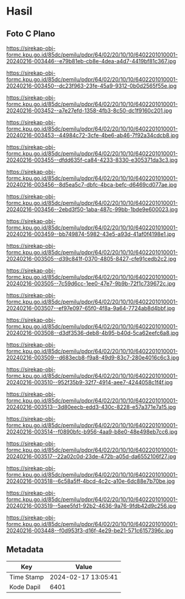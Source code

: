 # Hasil

## Foto C Plano

https://sirekap-obj-formc.kpu.go.id/85dc/pemilu/pdpr/64/02/20/10/10/6402201010001-20240216-003446--e79b81eb-cb8e-4dea-a4d7-4419bf81c367.jpg

https://sirekap-obj-formc.kpu.go.id/85dc/pemilu/pdpr/64/02/20/10/10/6402201010001-20240216-003450--dc23f963-23fe-45a9-9312-0b0d2565f55e.jpg

https://sirekap-obj-formc.kpu.go.id/85dc/pemilu/pdpr/64/02/20/10/10/6402201010001-20240216-003452--a7e27efd-1358-4fb3-8c50-dc1f9160c201.jpg

https://sirekap-obj-formc.kpu.go.id/85dc/pemilu/pdpr/64/02/20/10/10/6402201010001-20240216-003453--44984c72-3cfe-4be6-ab46-7f92a34cdcb8.jpg

https://sirekap-obj-formc.kpu.go.id/85dc/pemilu/pdpr/64/02/20/10/10/6402201010001-20240216-003455--dfdd635f-ca84-4233-8330-e305371da3c3.jpg

https://sirekap-obj-formc.kpu.go.id/85dc/pemilu/pdpr/64/02/20/10/10/6402201010001-20240216-003456--8d5ea5c7-dbfc-4bca-befc-d6469cd077ae.jpg

https://sirekap-obj-formc.kpu.go.id/85dc/pemilu/pdpr/64/02/20/10/10/6402201010001-20240216-003456--2ebd3f50-1aba-487c-99bb-1bde9e600023.jpg

https://sirekap-obj-formc.kpu.go.id/85dc/pemilu/pdpr/64/02/20/10/10/6402201010001-20240216-003459--bb749874-5982-43e5-a93d-41af0f4198e1.jpg

https://sirekap-obj-formc.kpu.go.id/85dc/pemilu/pdpr/64/02/20/10/10/6402201010001-20240216-003505--d39c841f-0370-4805-8427-cfe91cedb2c2.jpg

https://sirekap-obj-formc.kpu.go.id/85dc/pemilu/pdpr/64/02/20/10/10/6402201010001-20240216-003505--7c59d6cc-1ee0-47e7-9b9b-72f1c739672c.jpg

https://sirekap-obj-formc.kpu.go.id/85dc/pemilu/pdpr/64/02/20/10/10/6402201010001-20240216-003507--ef97e097-65f0-4f8a-9a64-7724ab8d4bbf.jpg

https://sirekap-obj-formc.kpu.go.id/85dc/pemilu/pdpr/64/02/20/10/10/6402201010001-20240216-003508--d3df3536-deb8-4b95-b40d-5ca62eefc6a8.jpg

https://sirekap-obj-formc.kpu.go.id/85dc/pemilu/pdpr/64/02/20/10/10/6402201010001-20240216-003509--d683ecb8-f9a8-49d9-83c7-280e4016c6c3.jpg

https://sirekap-obj-formc.kpu.go.id/85dc/pemilu/pdpr/64/02/20/10/10/6402201010001-20240216-003510--952f35b9-32f7-4914-aee7-4244058c1f4f.jpg

https://sirekap-obj-formc.kpu.go.id/85dc/pemilu/pdpr/64/02/20/10/10/6402201010001-20240216-003513--3d80eecb-edd3-430c-8228-e57a371e7a15.jpg

https://sirekap-obj-formc.kpu.go.id/85dc/pemilu/pdpr/64/02/20/10/10/6402201010001-20240216-003514--f0890bfc-b956-4aa9-b8e0-48e498eb7cc6.jpg

https://sirekap-obj-formc.kpu.go.id/85dc/pemilu/pdpr/64/02/20/10/10/6402201010001-20240216-003517--22a02c0d-23de-472b-a05d-da6552106f27.jpg

https://sirekap-obj-formc.kpu.go.id/85dc/pemilu/pdpr/64/02/20/10/10/6402201010001-20240216-003518--6c58a5ff-4bcd-4c2c-a10e-6dc88e7b70be.jpg

https://sirekap-obj-formc.kpu.go.id/85dc/pemilu/pdpr/64/02/20/10/10/6402201010001-20240216-003519--5aee5fd1-92b2-4636-9a76-9fdb42d9c256.jpg

https://sirekap-obj-formc.kpu.go.id/85dc/pemilu/pdpr/64/02/20/10/10/6402201010001-20240216-003448--f0d953f3-d16f-4e29-be21-571c6157396c.jpg


## Metadata

| Key        | Value               |
| ---------- | ------------------- |
| Time Stamp | 2024-02-17 13:05:41 |
| Kode Dapil | 6401                |



